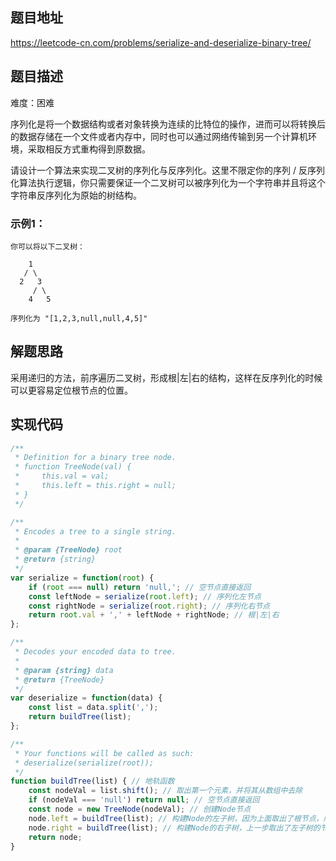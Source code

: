 ## 题目地址

https://leetcode-cn.com/problems/serialize-and-deserialize-binary-tree/

## 题目描述

难度：困难

序列化是将一个数据结构或者对象转换为连续的比特位的操作，进而可以将转换后的数据存储在一个文件或者内存中，同时也可以通过网络传输到另一个计算机环境，采取相反方式重构得到原数据。

请设计一个算法来实现二叉树的序列化与反序列化。这里不限定你的序列 / 反序列化算法执行逻辑，你只需要保证一个二叉树可以被序列化为一个字符串并且将这个字符串反序列化为原始的树结构。


### 示例1：

```
你可以将以下二叉树：

    1
   / \
  2   3
     / \
    4   5

序列化为 "[1,2,3,null,null,4,5]"

```

## 解题思路

采用递归的方法，前序遍历二叉树，形成根|左|右的结构，这样在反序列化的时候可以更容易定位根节点的位置。

## 实现代码


```js
/**
 * Definition for a binary tree node.
 * function TreeNode(val) {
 *     this.val = val;
 *     this.left = this.right = null;
 * }
 */

/**
 * Encodes a tree to a single string.
 *
 * @param {TreeNode} root
 * @return {string}
 */
var serialize = function(root) {
    if (root === null) return 'null,'; // 空节点直接返回
    const leftNode = serialize(root.left); // 序列化左节点
    const rightNode = serialize(root.right); // 序列化右节点
    return root.val + ',' + leftNode + rightNode; // 根|左|右
};

/**
 * Decodes your encoded data to tree.
 *
 * @param {string} data
 * @return {TreeNode}
 */
var deserialize = function(data) {
    const list = data.split(',');
    return buildTree(list);
};

/**
 * Your functions will be called as such:
 * deserialize(serialize(root));
 */
function buildTree(list) { // 地轨函数
    const nodeVal = list.shift(); // 取出第一个元素，并将其从数组中去除
    if (nodeVal === 'null') return null; // 空节点直接返回
    const node = new TreeNode(nodeVal); // 创建Node节点
    node.left = buildTree(list); // 构建Node的左子树，因为上面取出了根节点，所以剩下的元素肯定是左子树串，我们序列化的时候是采用前序遍历的
    node.right = buildTree(list); // 构建Node的右子树，上一步取出了左子树的节点，所以剩下的就是右子树了
    return node;
}
```
